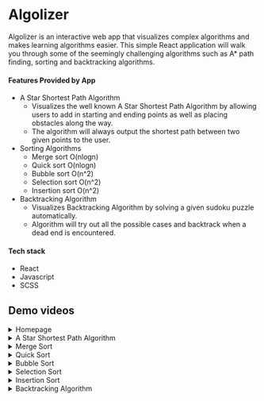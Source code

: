 # Algolizer #

Algolizer is an interactive web app that visualizes complex algorithms and makes learning algorithms easier. This simple React application will walk you through some of the seemingly challenging algorithms such as A* path finding, sorting and backtracking algorithms.

#### Features Provided by App
* A Star Shortest Path Algorithm
    * Visualizes the well known A Star Shortest Path Algorithm by allowing users to add in starting and ending points as well as placing obstacles along the way.
    * The algorithm will always output the shortest path between two given points to the user.
* Sorting Algorithms
    * Merge sort O(nlogn)
    * Quick sort O(nlogn)
    * Bubble sort O(n^2)
    * Selection sort O(n^2)
    * Insertion sort O(n^2)
* Backtracking Algorithm
    * Visualizes Backtracking Algorithm by solving a given sudoku puzzle automatically.
    * Algorithm will try out all the possible cases and backtrack when a dead end is encountered.

#### Tech stack
- React
- Javascript
- SCSS

## Demo videos ##
<details>
  <summary>Homepage</summary>
  <img src="https://user-images.githubusercontent.com/57489399/121903210-a7267c00-cd5a-11eb-9d72-8e6928a6d069.gif" name="Homepage">
</details>
<details>
  <summary>A Star Shortest Path Algorithm</summary>
  <img src="https://user-images.githubusercontent.com/57489399/121906094-5b290680-cd5d-11eb-9332-253372675de2.gif" name="Homepage">
</details>
<details>
  <summary>Merge Sort</summary>
  <img src="https://user-images.githubusercontent.com/57489399/121905324-9ecf4080-cd5c-11eb-97d1-634daf85e051.gif" name="Merge Sort">
</details>
<details>
  <summary>Quick Sort</summary>
  <img src="https://user-images.githubusercontent.com/57489399/121905335-a1ca3100-cd5c-11eb-969c-47b148dc0b8a.gif" name="Quick Sort">
</details>
<details>
  <summary>Bubble Sort</summary>
  <img src="https://user-images.githubusercontent.com/57489399/121903447-e523a000-cd5a-11eb-8be7-7eae275532b4.gif" name="Bubble Sort">
</details>
<details>
  <summary>Selection Sort</summary>
  <img src="https://user-images.githubusercontent.com/57489399/121906549-cc68b980-cd5d-11eb-84d0-01c0f4091f76.gif" name="Selection Sort">
</details>
<details>
  <summary>Insertion Sort</summary>
  <img src="https://user-images.githubusercontent.com/57489399/121904870-27011600-cd5c-11eb-82be-3e0bb5d3613a.gif" name="Insertion Sort">
</details>
<details>
  <summary>Backtracking Algorithm</summary>
  <img src="https://user-images.githubusercontent.com/57489399/103148657-17394980-479d-11eb-889b-9585c72738d3.gif" name="Sorting Algorithms">
</details>
